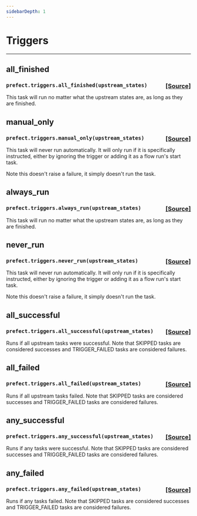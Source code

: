 ```yaml
---
sidebarDepth: 1
---
```


# Triggers
---
 ## all_finished

###  ```prefect.triggers.all_finished(upstream_states)```<span style="float:right;">[[Source]](https://github.com/PrefectHQ/prefect/tree/master/src/prefect/triggers.py#L27)</span>
This task will run no matter what the upstream states are, as long as they are finished.


 ## manual_only

###  ```prefect.triggers.manual_only(upstream_states)```<span style="float:right;">[[Source]](https://github.com/PrefectHQ/prefect/tree/master/src/prefect/triggers.py#L39)</span>
This task will never run automatically. It will only run if it is
specifically instructed, either by ignoring the trigger or adding it
as a flow run's start task.

Note this doesn't raise a failure, it simply doesn't run the task.


 ## always_run

###  ```prefect.triggers.always_run(upstream_states)```<span style="float:right;">[[Source]](https://github.com/PrefectHQ/prefect/tree/master/src/prefect/triggers.py#L50)</span>
This task will run no matter what the upstream states are, as long as they are finished.


 ## never_run

###  ```prefect.triggers.never_run(upstream_states)```<span style="float:right;">[[Source]](https://github.com/PrefectHQ/prefect/tree/master/src/prefect/triggers.py#L62)</span>
This task will never run automatically. It will only run if it is
specifically instructed, either by ignoring the trigger or adding it
as a flow run's start task.

Note this doesn't raise a failure, it simply doesn't run the task.


 ## all_successful

###  ```prefect.triggers.all_successful(upstream_states)```<span style="float:right;">[[Source]](https://github.com/PrefectHQ/prefect/tree/master/src/prefect/triggers.py#L73)</span>
Runs if all upstream tasks were successful. Note that SKIPPED tasks are considered
successes and TRIGGER_FAILED tasks are considered failures.


 ## all_failed

###  ```prefect.triggers.all_failed(upstream_states)```<span style="float:right;">[[Source]](https://github.com/PrefectHQ/prefect/tree/master/src/prefect/triggers.py#L86)</span>
Runs if all upstream tasks failed. Note that SKIPPED tasks are considered successes
and TRIGGER_FAILED tasks are considered failures.


 ## any_successful

###  ```prefect.triggers.any_successful(upstream_states)```<span style="float:right;">[[Source]](https://github.com/PrefectHQ/prefect/tree/master/src/prefect/triggers.py#L99)</span>
Runs if any tasks were successful. Note that SKIPPED tasks are considered successes
and TRIGGER_FAILED tasks are considered failures.


 ## any_failed

###  ```prefect.triggers.any_failed(upstream_states)```<span style="float:right;">[[Source]](https://github.com/PrefectHQ/prefect/tree/master/src/prefect/triggers.py#L112)</span>
Runs if any tasks failed. Note that SKIPPED tasks are considered successes and
TRIGGER_FAILED tasks are considered failures.



